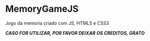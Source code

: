 # MemoryGameJS
Jogo da memoria criado com JS, HTML5 e CSS3

<b>*CASO FOR UTILIZAR, POR FAVOR DEIXAR OS CREDITOS, GRATO*</b>
